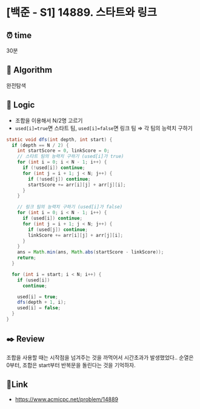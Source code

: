 # [백준 - S1] 14889. 스타트와 링크
 
## ⏰  **time**
30분

## :pushpin: **Algorithm**
완전탐색

## :round_pushpin: **Logic**
- 조합을 이용해서 N/2명 고르기
- `used[i]=true`면 스타트 팀, `used[i]=false`면 링크 팀 ⇒ 각 팀의 능력치 구하기
```java
static void dfs(int depth, int start) {
  if (depth == N / 2) {
    int startScore = 0, linkScore = 0;
    // 스타트 팀의 능력치 구하기 (used[i]가 true)
    for (int i = 0; i < N - 1; i++) {
      if (!used[i]) continue;
      for (int j = i + 1; j < N; j++) {
        if (!used[j]) continue;
        startScore += arr[i][j] + arr[j][i];
      }
    }

    // 링크 팀의 능력치 구하기 (used[i]가 false)
    for (int i = 0; i < N - 1; i++) {
      if (used[i]) continue;
      for (int j = i + 1; j < N; j++) {
        if (used[j]) continue;
        linkScore += arr[i][j] + arr[j][i];
      }
    }
    ans = Math.min(ans, Math.abs(startScore - linkScore));
    return;
  }

  for (int i = start; i < N; i++) {
    if (used[i])
      continue;

    used[i] = true;
    dfs(depth + 1, i);
    used[i] = false;
  }
}
```

## :black_nib: **Review**
조합을 사용할 때는 시작점을 넘겨주는 것을 까먹어서 시간초과가 발생했었다.. 순열은 0부터, 조합은 start부터 반복문을 돌린다는 것을 기억하자.

## 📡**Link**
- https://www.acmicpc.net/problem/14889
